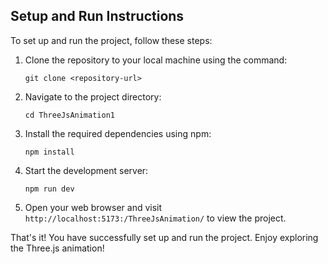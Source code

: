 ## Setup and Run Instructions

To set up and run the project, follow these steps:

1. Clone the repository to your local machine using the command:
    ```
    git clone <repository-url>
    ```

2. Navigate to the project directory:
    ```
    cd ThreeJsAnimation1
    ```

3. Install the required dependencies using npm:
    ```
    npm install
    ```

4. Start the development server:
    ```
    npm run dev
    ```

5. Open your web browser and visit `http://localhost:5173:/ThreeJsAnimation/` to view the project.

That's it! You have successfully set up and run the project. Enjoy exploring the Three.js animation!
